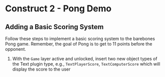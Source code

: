 # Construct 2 - Pong Demo

## Adding a Basic Scoring System

Follow these steps to implement a basic scoring system to the barebones Pong game.  Remember, the goal of Pong is to get to 11 points before the opponent. 

1. With the `Game` layer active and unlocked, insert two new object types of the Text plugin type, e.g., `TextPlayerScore`, `TextComputerScore` which will display the score to the user